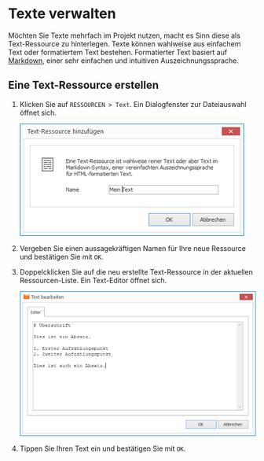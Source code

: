 # Texte verwalten

Möchten Sie Texte mehrfach im Projekt nutzen, macht es Sinn diese als Text-Ressource zu hinterlegen. Texte können wahlweise aus einfachem Text oder formatiertem Text bestehen. Formatierter Text basiert auf [Markdown], einer sehr einfachen und intuitiven Auszeichnungssprache.

## Eine Text-Ressource erstellen

1. Klicken Sie auf `RESSOURCEN > Text`. Ein Dialogfenster zur Dateiauswahl öffnet sich.
   
   ![Eine Text-Ressource hinzufügen](../../../images/create-text.png)

2. Vergeben Sie einen aussagekräftigen Namen für Ihre neue Ressource und bestätigen Sie mit `OK`.

3. Doppelcklicken Sie auf die neu erstellte Text-Ressource in der aktuellen Ressourcen-Liste. Ein Text-Editor öffnet sich.
   
   ![Text-Editor](../../../images/edit-text.png)

5. Tippen Sie Ihren Text ein und bestätigen Sie mit `OK`.

[Markdown]: ../../../reference/layouts/markdown.md
